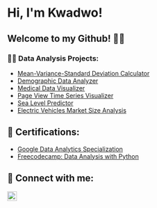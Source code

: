 <h1>Hi, I'm Kwadwo!</h1>

<h2>Welcome to my Github! 🤩🤝</h2>

<h3>👨‍💻 Data Analysis Projects:</h3>


- [Mean-Variance-Standard Deviation Calculator](https://github.com/KFrimps/Mean-Variance-Standard-Deviation-Calculator/blob/main/README.md)
- [Demographic Data Analyzer](https://github.com/KFrimps/Demographic-Data-Analyzer/blob/main/README.md)
- [Medical Data Visualizer](https://github.com/KFrimps/Medical-Data-Visualizer/blob/main/README.md)
- [Page View Time Series Visualizer](https://github.com/KFrimps/Page-View-Time-Series-Visualizer/blob/main/README.md)
- [Sea Level Predictor](https://github.com/KFrimps/Sea-Level-Predictor/edit/main/README.md)
- [Electric Vehicles Market Size Analysis](https://github.com/KFrimps/Electric-Vehicles-Market-Size-Analysis/blob/main/README.md)

<h2>📜 Certifications:</h2>

- [Google Data Analytics Specialization](https://www.coursera.org/account/accomplishments/specialization/J9WA723K8FQS)
- [Freecodecamp: Data Analysis with Python](https://www.freecodecamp.org/certification/KFRIMPS/data-analysis-with-python-v7)

<h2> 🤳 Connect with me:</h2>



[<img align="left" alt="JoshMadakor | LinkedIn" width="22px" src="https://cdn.jsdelivr.net/npm/simple-icons@v3/icons/linkedin.svg" />][linkedin]





[linkedin]: www.linkedin.com/in/kwadwo-frimpong


<!--
**joshmadakor1/joshmadakor1** is a ✨ _special_ ✨ repository because its `README.md` (this file) appears on your GitHub profile.

Here are some ideas to get you started:

- 🔭 I’m currently working on ...
- 🌱 I’m currently learning ...
- 👯 I’m looking to collaborate on ...
- 🤔 I’m looking for help with ...
- 💬 Ask me about ...
- 📫 How to reach me: ...
- 😄 Pronouns: ...
- ⚡ Fun fact: ...
-->
